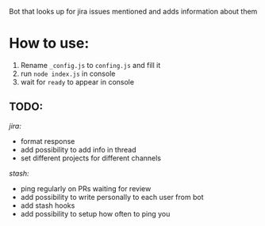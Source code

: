 Bot that looks up for jira issues mentioned and adds information about them

# How to use:
1. Rename `_config.js` to `confing.js` and fill it
2. run `node index.js` in console
3. wait for `ready` to appear in console


## TODO:
*jira:*

* format response
* add possibility to add info in thread
* set different projects for different channels

*stash:*

* ping regularly on PRs waiting for review
* add possibility to write personally to each user from bot
* add stash hooks
* add possibility to setup how often to ping you
